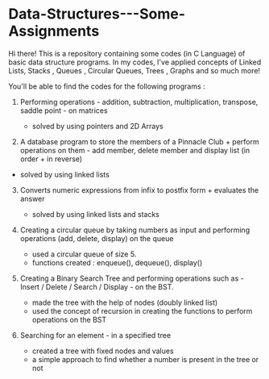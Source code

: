 # Data-Structures---Some-Assignments
Hi there! This is a repository containing some codes (in C Language) of basic data structure programs. In my codes, I've applied concepts of Linked Lists, Stacks , Queues , Circular Queues, Trees , Graphs and so much more!

You'll be able to find the codes for the following programs : 

1. Performing operations - addition, subtraction, multiplication, transpose, saddle point - on matrices
   - solved by using pointers and 2D Arrays

2. A database program to store the members of a Pinnacle Club + perform operations on them - add member, delete member and display list (in order + in reverse)
  - solved by using linked lists

3. Converts numeric expressions from infix to postfix form + evaluates the answer
   - solved by using linked lists and stacks
    
4. Creating a circular queue by taking numbers as input and performing operations (add, delete, display) on the queue    
   - used a circular queue of size 5.
   - functions created : enqueue(), dequeue(), display() 

5. Creating a Binary Search Tree and performing operations such as - Insert / Delete / Search / Display - on the BST.
   - made the tree with the help of nodes (doubly linked list) 
   - used the concept of recursion in creating the functions to perform operations on the BST 
   
6. Searching for an element - in a specified tree  
   - created a tree with fixed nodes and values
   - a simple approach to find whether a number is present in the tree or not
   
